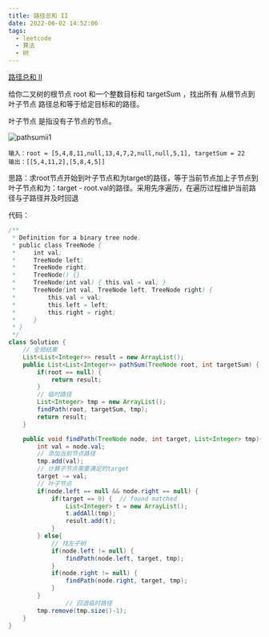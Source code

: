 ```yaml
---
title: 路径总和 II
date: 2022-06-02 14:52:06
tags:
  - leetcode
  - 算法
  - 树
---
```


[路径总和 II](https://leetcode.cn/problems/path-sum-ii/)

给你二叉树的根节点 root 和一个整数目标和 targetSum ，找出所有 从根节点到叶子节点 路径总和等于给定目标和的路径。

叶子节点 是指没有子节点的节点。

![pathsumii1](pathsumii1.jpg)

```
输入：root = [5,4,8,11,null,13,4,7,2,null,null,5,1], targetSum = 22
输出：[[5,4,11,2],[5,8,4,5]]
```

思路：求root节点开始到叶子节点和为target的路径，等于当前节点加上子节点到叶子节点和为：target - root.val的路径。采用先序遍历，在遍历过程维护当前路径与子路径并及时回退



代码：

```java
/**
 * Definition for a binary tree node.
 * public class TreeNode {
 *     int val;
 *     TreeNode left;
 *     TreeNode right;
 *     TreeNode() {}
 *     TreeNode(int val) { this.val = val; }
 *     TreeNode(int val, TreeNode left, TreeNode right) {
 *         this.val = val;
 *         this.left = left;
 *         this.right = right;
 *     }
 * }
 */
class Solution {
    // 全局结果
    List<List<Integer>> result = new ArrayList();
    public List<List<Integer>> pathSum(TreeNode root, int targetSum) {
        if(root == null) {
            return result;
        }
        // 临时路径
        List<Integer> tmp = new ArrayList();
        findPath(root, targetSum, tmp);
        return result;
    }

    public void findPath(TreeNode node, int target, List<Integer> tmp){
        int val = node.val;
        // 添加当前节点路径
        tmp.add(val);
        // 计算子节点需要满足的target
        target -= val;
        // 叶子节点
        if(node.left == null && node.right == null) {
            if(target == 0) {  // found matched
                List<Integer> t = new ArrayList();
                t.addAll(tmp);
                result.add(t);
            }
        } else{
            // 找左子树
            if(node.left != null) {
                findPath(node.left, target, tmp);
            }
            if(node.right != null) {
                findPath(node.right, target, tmp);
            }
        }
				// 回退临时路径
        tmp.remove(tmp.size()-1);
    }
}
```

